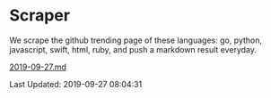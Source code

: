 # Scraper

We scrape the github trending page of these languages: go, python, javascript, swift, html, ruby, and push a markdown result everyday.

[2019-09-27.md](https://github.com/henson/Scraper/blob/master/2019-09-27.md)

Last Updated: 2019-09-27 08:04:31